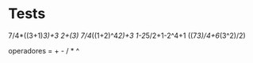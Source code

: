 # Tests

7/4*((3+1)*3)+3
2+(3)
7/4*((1+2)^4*2)+3
1-2*5/2+1-2^4+1
((7*3)/4+6*(3^2)/2)

operadores = + - / * ^
